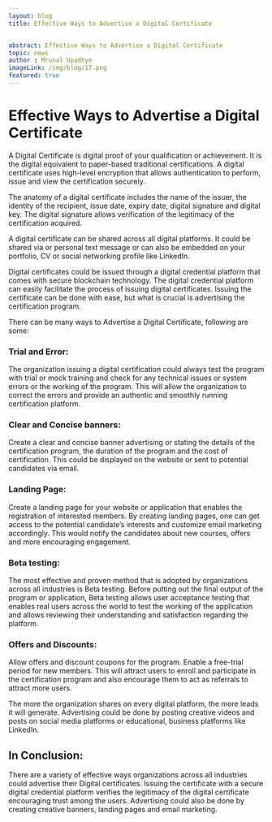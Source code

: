 ```yaml
---
layout: blog
title: Effective Ways to Advertise a Digital Certificate


abstract: Effective Ways to Advertise a Digital Certificate  
topic: news
author : Mrunal Upadhye
imageLink: /img/blog/17.png
featured: true
---
```

# Effective Ways to Advertise a Digital Certificate

A Digital Certificate is digital proof of your qualification or achievement. It is the digital equivalent to paper-based traditional certifications. A digital certificate uses high-level encryption that allows authentication to perform, issue and view the certification securely.

The anatomy of a digital certificate includes the name of the issuer, the identity of the recipient, issue date, expiry date, digital signature and digital key. The digital signature allows verification of the legitimacy of the certification acquired.

A digital certificate can be shared across all digital platforms. It could be shared via or personal text message or can also be embedded on your portfolio, CV or social networking profile like LinkedIn.

Digital certificates could be issued through a digital credential platform that comes with secure blockchain technology.  The digital credential platform can easily facilitate the process of issuing digital certificates. Issuing the certificate can be done with ease, but what is crucial is advertising the certification program.

There can be many ways to Advertise a Digital Certificate, following are some:

### Trial and Error:

The organization issuing a digital certification could always test the program with trial or mock training and check for any technical issues or system errors or the working of the program. This will allow the organization to correct the errors and provide an authentic and smoothly running certification platform.


### Clear and Concise banners:

Create a clear and concise banner advertising or stating the details of the certification program, the duration of the program and the cost of certification. This could be displayed on the website or sent to potential candidates via email.

### Landing Page:

Create a landing page for your website or application that enables the registration of interested members. By creating landing pages, one can get access to the potential candidate’s interests and customize email marketing accordingly. This would notify the candidates about new courses, offers and more encouraging engagement.

### Beta testing:

The most effective and proven method that is adopted by organizations across all industries is Beta testing. Before putting out the final output of the program or application, Beta testing allows user acceptance testing that enables real users across the world to test the working of the application and allows reviewing their understanding and satisfaction regarding the platform.

### Offers and Discounts:

Allow offers and discount coupons for the program. Enable a free-trial period for new members. This will attract users to enroll and participate in the certification program and also encourage them to act as referrals to attract more users.

The more the organization shares on every digital platform, the more leads it will generate. Advertising could be done by posting creative videos and posts on social media platforms or educational, business platforms like LinkedIn.

## In Conclusion:

There are a variety of effective ways organizations across all industries could advertise their Digital certificates. Issuing the certificate with a secure digital credential platform verifies the legitimacy of the digital certificate encouraging trust among the users. Advertising could also be done by creating creative banners, landing pages and email marketing.



